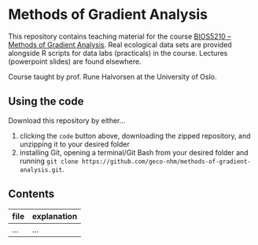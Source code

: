 # Methods of Gradient Analysis

This repository contains teaching material for the course [BIOS5210 – Methods of Gradient Analysis](https://www.uio.no/studier/emner/matnat/ibv/BIOS5210/index-eng.html). Real ecological data sets are provided alongside R scripts for data labs (practicals) in the course. Lectures (powerpoint slides) are found elsewhere. 

Course taught by prof. Rune Halvorsen at the University of Oslo.

## Using the code

Download this repository by either...

1. clicking the `code` button above, downloading the zipped repository, and unzipping it to your desired folder
2. installing Git, opening a terminal/Git Bash from your desired folder and running `git clone https://github.com/geco-nhm/methods-of-gradient-analysis.git`.

## Contents

| file | explanation |
| ---- | ----------- |
| ...  | ... |
